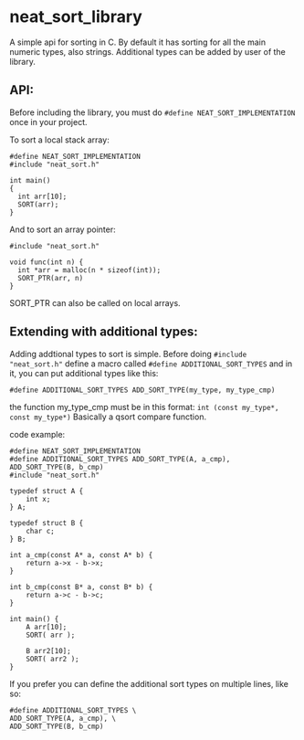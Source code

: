 # neat_sort_library

A simple api for sorting in C. By default it has sorting for all the main numeric types, also strings. Additional types can be added by user of the library.

API:
---
Before including the library, you must do ```#define NEAT_SORT_IMPLEMENTATION``` once in your project.

To sort a local stack array:
```
#define NEAT_SORT_IMPLEMENTATION
#include "neat_sort.h"

int main()
{
  int arr[10];
  SORT(arr);
}
```
And to sort an array pointer:
```
#include "neat_sort.h"

void func(int n) {
  int *arr = malloc(n * sizeof(int));
  SORT_PTR(arr, n)
}
```
SORT_PTR can also be called on local arrays.

Extending with additional types:
---
Adding addtional types to sort is simple. Before doing ```#include "neat_sort.h"``` define a macro called ```#define ADDITIONAL_SORT_TYPES``` and in it, you can put additional types like this:

```#define ADDITIONAL_SORT_TYPES ADD_SORT_TYPE(my_type, my_type_cmp)```

the function my_type_cmp must be in this format: 
```int (const my_type*, const my_type*)```
Basically a qsort compare function.

code example:
```
#define NEAT_SORT_IMPLEMENTATION
#define ADDITIONAL_SORT_TYPES ADD_SORT_TYPE(A, a_cmp), ADD_SORT_TYPE(B, b_cmp)
#include "neat_sort.h"

typedef struct A {
    int x;
} A;

typedef struct B {
    char c;
} B;

int a_cmp(const A* a, const A* b) {
    return a->x - b->x;
}

int b_cmp(const B* a, const B* b) {
    return a->c - b->c;
}

int main() {
    A arr[10];
    SORT( arr );

    B arr2[10];
    SORT( arr2 );
}
```
If you prefer you can define the additional sort types on multiple lines, like so:
```
#define ADDITIONAL_SORT_TYPES \
ADD_SORT_TYPE(A, a_cmp), \
ADD_SORT_TYPE(B, b_cmp)
```



